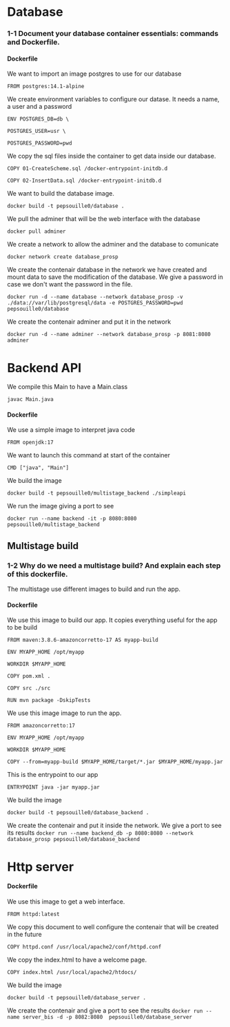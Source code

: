 # Database

### 1-1 Document your database container essentials: commands and Dockerfile.

#### Dockerfile

We want to import an image postgres to use for our database

`FROM postgres:14.1-alpine`

We create environment variables to configure our datase. It needs a name, a user and a password

`ENV POSTGRES_DB=db \`

   `POSTGRES_USER=usr \`
   
   `POSTGRES_PASSWORD=pwd`

We copy the sql files inside the container to get data inside our database.

`COPY 01-CreateScheme.sql /docker-entrypoint-initdb.d`

`COPY 02-InsertData.sql /docker-entrypoint-initdb.d`

We want to build the database image.

`docker build -t pepsouille0/database .`

We pull the adminer that will be the web interface with the database

`docker pull adminer`

We create a network to allow the adminer and the database to comunicate

`docker network create database_prosp`

We create the contenair database in the network we have created and mount data to save the modification of the database. We give a password in case we don't want the password in the file.

`docker run -d --name database --network database_prosp -v ./data://var/lib/postgresql/data -e POSTGRES_PASSWORD=pwd pepsouille0/database`

We create the contenair adminer and put it in the network

`docker run -d --name adminer --network database_prosp -p 8081:8080 adminer`

# Backend API

We compile this Main to have a Main.class

`javac Main.java`  

#### Dockerfile

We use a simple image to interpret java code

`FROM openjdk:17`

We want to launch this command at start of the container

`CMD ["java", "Main"]`

We build the image

`docker build -t pepsouille0/multistage_backend ./simpleapi`

We run the image giving a port to see

`docker run --name backend -it -p 8080:8080 pepsouille0/multistage_backend`

## Multistage build

### 1-2 Why do we need a multistage build? And explain each step of this dockerfile.

The multistage use different images to build and run the app.

#### Dockerfile

We use this image to build our app. It copies everything useful for the app to be build

`FROM maven:3.8.6-amazoncorretto-17 AS myapp-build`

`ENV MYAPP_HOME /opt/myapp`

`WORKDIR $MYAPP_HOME`

`COPY pom.xml .`

`COPY src ./src`

`RUN mvn package -DskipTests`

We use this image image to run the app. 

`FROM amazoncorretto:17`

`ENV MYAPP_HOME /opt/myapp`

`WORKDIR $MYAPP_HOME`

`COPY --from=myapp-build $MYAPP_HOME/target/*.jar $MYAPP_HOME/myapp.jar`

This is the entrypoint to our app

`ENTRYPOINT java -jar myapp.jar`

We build the image

`docker build -t pepsouille0/database_backend .`

We create the contenair and put it inside the network. We give a port to see its results
`docker run --name backend_db -p 8080:8080 --network database_prosp pepsouille0/database_backend`

# Http server

#### Dockerfile

We use this image to get a web interface.

`FROM httpd:latest`

We copy this document to well configure the contenair that will be created in the future

`COPY httpd.conf /usr/local/apache2/conf/httpd.conf`

We copy the index.html to have a welcome page.

`COPY index.html /usr/local/apache2/htdocs/`

We build the image

`docker build -t pepsouille0/database_server .`

We create the contenair and give a port to see the results
`docker run --name server_bis -d -p 8082:8080  pepsouille0/database_server`
